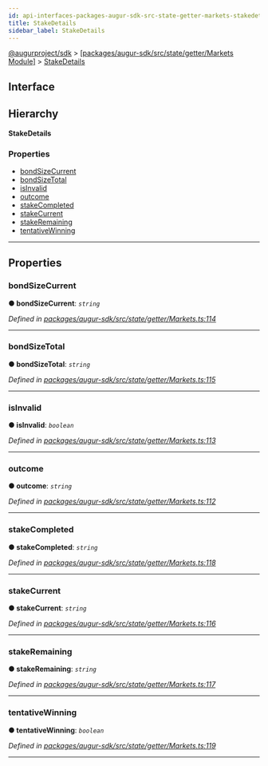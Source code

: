 ```yaml
---
id: api-interfaces-packages-augur-sdk-src-state-getter-markets-stakedetails
title: StakeDetails
sidebar_label: StakeDetails
---
```


[@augurproject/sdk](api-readme.md) > [[packages/augur-sdk/src/state/getter/Markets Module]](api-modules-packages-augur-sdk-src-state-getter-markets-module.md) > [StakeDetails](api-interfaces-packages-augur-sdk-src-state-getter-markets-stakedetails.md)

## Interface

## Hierarchy

**StakeDetails**

### Properties

* [bondSizeCurrent](api-interfaces-packages-augur-sdk-src-state-getter-markets-stakedetails.md#bondsizecurrent)
* [bondSizeTotal](api-interfaces-packages-augur-sdk-src-state-getter-markets-stakedetails.md#bondsizetotal)
* [isInvalid](api-interfaces-packages-augur-sdk-src-state-getter-markets-stakedetails.md#isinvalid)
* [outcome](api-interfaces-packages-augur-sdk-src-state-getter-markets-stakedetails.md#outcome)
* [stakeCompleted](api-interfaces-packages-augur-sdk-src-state-getter-markets-stakedetails.md#stakecompleted)
* [stakeCurrent](api-interfaces-packages-augur-sdk-src-state-getter-markets-stakedetails.md#stakecurrent)
* [stakeRemaining](api-interfaces-packages-augur-sdk-src-state-getter-markets-stakedetails.md#stakeremaining)
* [tentativeWinning](api-interfaces-packages-augur-sdk-src-state-getter-markets-stakedetails.md#tentativewinning)

---

## Properties

<a id="bondsizecurrent"></a>

###  bondSizeCurrent

**● bondSizeCurrent**: *`string`*

*Defined in [packages/augur-sdk/src/state/getter/Markets.ts:114](https://github.com/AugurProject/augur/blob/b4365d6894/packages/augur-sdk/src/state/getter/Markets.ts#L114)*

___
<a id="bondsizetotal"></a>

###  bondSizeTotal

**● bondSizeTotal**: *`string`*

*Defined in [packages/augur-sdk/src/state/getter/Markets.ts:115](https://github.com/AugurProject/augur/blob/b4365d6894/packages/augur-sdk/src/state/getter/Markets.ts#L115)*

___
<a id="isinvalid"></a>

###  isInvalid

**● isInvalid**: *`boolean`*

*Defined in [packages/augur-sdk/src/state/getter/Markets.ts:113](https://github.com/AugurProject/augur/blob/b4365d6894/packages/augur-sdk/src/state/getter/Markets.ts#L113)*

___
<a id="outcome"></a>

###  outcome

**● outcome**: *`string`*

*Defined in [packages/augur-sdk/src/state/getter/Markets.ts:112](https://github.com/AugurProject/augur/blob/b4365d6894/packages/augur-sdk/src/state/getter/Markets.ts#L112)*

___
<a id="stakecompleted"></a>

###  stakeCompleted

**● stakeCompleted**: *`string`*

*Defined in [packages/augur-sdk/src/state/getter/Markets.ts:118](https://github.com/AugurProject/augur/blob/b4365d6894/packages/augur-sdk/src/state/getter/Markets.ts#L118)*

___
<a id="stakecurrent"></a>

###  stakeCurrent

**● stakeCurrent**: *`string`*

*Defined in [packages/augur-sdk/src/state/getter/Markets.ts:116](https://github.com/AugurProject/augur/blob/b4365d6894/packages/augur-sdk/src/state/getter/Markets.ts#L116)*

___
<a id="stakeremaining"></a>

###  stakeRemaining

**● stakeRemaining**: *`string`*

*Defined in [packages/augur-sdk/src/state/getter/Markets.ts:117](https://github.com/AugurProject/augur/blob/b4365d6894/packages/augur-sdk/src/state/getter/Markets.ts#L117)*

___
<a id="tentativewinning"></a>

###  tentativeWinning

**● tentativeWinning**: *`boolean`*

*Defined in [packages/augur-sdk/src/state/getter/Markets.ts:119](https://github.com/AugurProject/augur/blob/b4365d6894/packages/augur-sdk/src/state/getter/Markets.ts#L119)*

___

